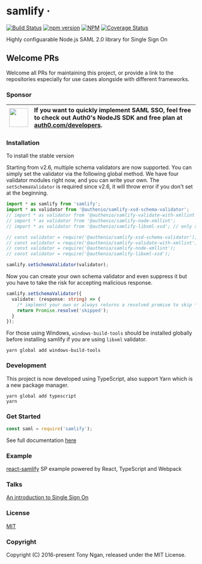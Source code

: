 # samlify &middot;

[![Build Status](https://img.shields.io/circleci/build/github/tngan/samlify?style=for-the-badge&logo=circleci)](https://app.circleci.com/pipelines/github/tngan/samlify)
[![npm version](https://img.shields.io/npm/v/samlify.svg?style=for-the-badge&logo=npm)](https://www.npmjs.com/package/samlify)
[![NPM](https://img.shields.io/npm/dm/samlify.svg?style=for-the-badge&logo=npm)](https://www.npmjs.com/package/samlify)
[![Coverage Status](https://img.shields.io/coveralls/tngan/samlify/master.svg?style=for-the-badge&logo=coveralls)](https://coveralls.io/github/tngan/samlify?branch=master)

Highly configuarable Node.js SAML 2.0 library for Single Sign On

## Welcome PRs

Welcome all PRs for maintaining this project, or provide a link to the repositories especially for use cases alongside with different frameworks.

### Sponsor

| <img width="50" src="https://user-images.githubusercontent.com/83319/31722733-de95bbde-b3ea-11e7-96bf-4f4e8f915588.png"> | <div style="text-align: left;">If you want to quickly implement SAML SSO, feel free to check out Auth0's NodeJS SDK and free plan at [auth0.com/developers](https://auth0.com/developers?utm_source=GHsponsor&utm_medium=GHsponsor&utm_campaign=samlify&utm_content=auth).</div> |
| :----------------------------------------------------------------------------------------------------------------------: | :--------------------------------------------------------------------------------------------------------------------------------------------------------------------------------------------------------------------------------------------------------------------------- |


### Installation

To install the stable version

Starting from v2.6, multiple schema validators are now supported. You can simply set the validator via the following global method. We have four validator modules right now, and you can write your own. The `setSchemaValidator` is required since v2.6, it will throw error if you don't set at the beginning.

```js
import * as samlify from 'samlify';
import * as validator from '@authenio/samlify-xsd-schema-validator';
// import * as validator from '@authenio/samlify-validate-with-xmllint';
// import * as validator from '@authenio/samlify-node-xmllint';
// import * as validator from '@authenio/samlify-libxml-xsd'; // only support for version of nodejs <= 8

// const validator = require('@authenio/samlify-xsd-schema-validator');
// const validator = require('@authenio/samlify-validate-with-xmllint');
// const validator = require('@authenio/samlify-node-xmllint');
// const validator = require('@authenio/samlify-libxml-xsd');

samlify.setSchemaValidator(validator);
```

Now you can create your own schema validator and even suppress it but you have to take the risk for accepting malicious response.

```typescript
samlify.setSchemaValidator({
  validate: (response: string) => {
    /* implment your own or always returns a resolved promise to skip */
    return Promise.resolve('skipped');
  }
});
```

For those using Windows, `windows-build-tools` should be installed globally before installing samlify if you are using `libxml` validator.

```console
yarn global add windows-build-tools
```

### Development

This project is now developed using TypeScript, also support Yarn which is a new package manager.

```console
yarn global add typescript
yarn
```

### Get Started

```javascript
const saml = require('samlify');
```

See full documentation [here](https://samlify.js.org/)

### Example

[react-samlify](https://github.com/passify/react-samlify) SP example powered by React, TypeScript and Webpack

### Talks

[An introduction to Single Sign On](http://www.slideshare.net/TonyNgan/an-introduction-of-single-sign-on)

### License

[MIT](LICENSE)

### Copyright

Copyright (C) 2016-present Tony Ngan, released under the MIT License.
